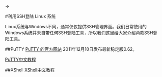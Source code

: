 <!-- --- tag: faq ssh putty xterm 云主机 独立服务器 -->->
#利用SSH登陆 Linux 系统

Linux系统与Windows不同，通常仅仅提供SSH管理界面。我们日常使用的Windows系统并未自带任何SSH登陆工具，所以我们这里给大家介绍两款SSH登陆工具。


##PuTTY
[PuTTY 的官方网站](http://www.chiark.greenend.org.uk/~sgtatham/putty/)
2011年12月10日发布最新稳定版0.62。

[PuTTY中文教程](http://chaifeng.com/blog/2007/06/putty_200611.html)

##XShell
[XShell中文教程](http://www.weidao.net/542.html)

